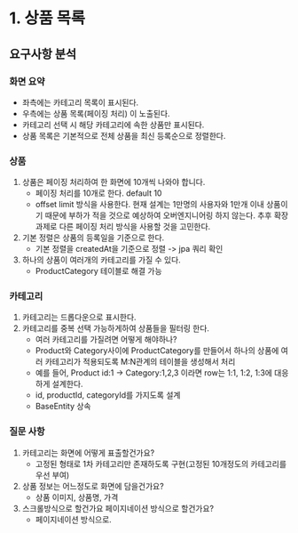 # 1. 상품 목록

## 요구사항 분석

### 화면 요약
- 좌측에는 카테고리 목록이 표시된다.
- 우측에는 상품 목록(페이징 처리) 이 노출된다.
- 카테고리 선택 시 해당 카테고리에 속한 상품만 표시된다.
- 상품 목록은 기본적으로 전체 상품을 최신 등록순으로 정렬한다.

### 상품
1. 상품은 페이징 처리하여 한 화면에 10개씩 나와야 합니다.
   - 페이징 처리를 10개로 한다. default 10
   - offset limit 방식을 사용한다. 현재 설계는 1만명의 사용자와 1만개 이내 상품이기 때문에 부하가 적을 것으로 예상하여 오버엔지니어링 하지 않는다. 추후 확장 과제로 다른 페이징 처리 방식을 사용할 것을 고민한다.
2. 기본 정렬은 상품의 등록일을 기준으로 한다.
   - 기본 정렬을 createdAt을 기준으로 정렬 -> jpa 쿼리 확인
3. 하나의 상품이 여러개의 카테고리를 가질 수 있다.
   - ProductCategory 테이블로 해결 가능

### 카테고리
1. 카테고리는 드롭다운으로 표시한다.
2. 카테고리를 중복 선택 가능하게하여 상품들을 필터링 한다.
   - 여러 카테고리를 가질려면 어떻게 해야하나?
   - Product와 Category사이에 ProductCategory를 만들어서 하나의 상품에 여러 카테고리가 적용되도록 M:N관계의 테이블을 생성해서 처리
   - 예를 들어, Product id:1 -> Category:1,2,3 이라면 row는 1:1, 1:2, 1:3에 대응하게 설계한다.
   - id, productId, categoryId를 가지도록 설계
   - BaseEntity 상속

### 질문 사항
1. 카테고리는 화면에 어떻게 표출할건가요?
   - 고정된 형태로 1차 카테고리만 존재하도록 구현(고정된 10개정도의 카테고리를 우선 부여)
2. 상품 정보는 어느정도로 화면에 담을건가요?
   - 상품 이미지, 상품명, 가격
3. 스크롤방식으로 할건가요 페이지네이션 방식으로 할건가요?
   - 페이지네이션 방식으로.